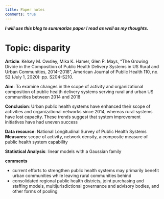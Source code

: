 ```yaml
---
title: Paper notes
comments: true
---
```


***I will use this blog to summarize paper I read as well as my thoughts.***


# Topic: disparity

**Article**: Kelsey M. Owsley, Mika K. Hamer, Glen P. Mays, “The Growing Divide in the Composition of Public Health Delivery Systems in US Rural and Urban Communities, 2014–2018”, American Journal of Public Health 110, no. S2 (July 1, 2020): pp. S204-S210.

**Aim**: To examine changes in the scope of activity and organizational composition of public health delivery systems serving rural and urban US communities between 2014 and 2018

**Conclusion**:
Urban public health systems have enhanced their scope of activities and organizational networks since 2014, whereas rural systems have lost capacity. These trends suggest that system improvement initiatives have had uneven success

**Data resource**: National Longitudinal Survey of Public Health Systems
**Measures**: scope of activity, network density, a composite measure of public health system capability

**Statistical Analysis**: linear models with a Gaussian family

**comments**
* current efforts to strengthen public health systems may primarily benefit urban communities while leaving rural communities behind
*	consolidated regional public health districts, joint purchasing and staffing models, multijurisdictional governance and advisory bodies, and other forms of pooling
